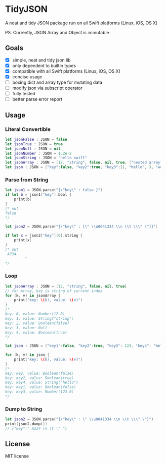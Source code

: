 # TidyJSON
A neat and tidy JSON package run on all Swift platforms (Linux, iOS, OS X)

PS. Currently, JSON Array and Object is immutable

## Goals 
- [x] simple, neat and tidy json lib
- [x] only dependent to builtin types
- [x] compatible with all Swift platforms (Linux, iOS, OS X)
- [x] concise usage
- [ ] boxing dict and array type for mutating data
- [ ] modify json via subscript operator
- [ ] fully tested
- [ ] better parse error report

## Usage 

### Literal Convertible
```swift
let jsonFalse : JSON = false
let jsonTrue : JSON = true
let jsonNull : JSON = nil
let jsonNumber : JSON = 1.2e-2
let jsonString : JSON = "hello swift"
let jsonArray : JSON = [12, "string", false, nil, true, ["nested array", 12, 1.2], ["nested dict": nil]]
let json : JSON = ["key":false, "key2":true, "key3":[1, "hello", 3, "world", ["key4":nil, "key5":12.03, "key6":12E-2, "key7": -12e-2]]]
```

### Parse from String
```swift
let json1 = JSON.parse("{\"key\" : false }")
if let b = json1["key"].bool {
    print(b)
}
/* out
false
*/

let json2 = JSON.parse("{\"key\" : [\" \\u0041334 \\n \\t \\\" \"]}")

if let x = json2["key"][0].string {
    print(x)
}
/* out
 A334 
         " 
*/

```

### Loop

```swift
let jsonArray : JSON = [12, "string", false, nil, true]
// for Array, key is string of current index
for (k, v) in jsonArray {
    print("key: \(k), value: \(v)")
}
/* 
key: 0, value: Number(12.0)
key: 1, value: String("string")
key: 2, value: Boolean(false)
key: 3, value: Null
key: 4, value: Boolean(true)
*/

let json : JSON = ["key1":false, "key2":true, "key3": 123, "key4": "hello"]

for (k, v) in json {
    print("key: \(k), value: \(v)")
}
/*
key: key, value: Boolean(false)
key: key2, value: Boolean(true)
key: key4, value: String("hello")
key: key1, value: Boolean(false)
key: key3, value: Number(123.0)
*/
```

### Dump to String 
```swift
let json2 = JSON.parse("{\"key\" : \" \\u0041334 \\n \\t \\\" \"}")
print(json2.dump())
// {"key":" A334 \n \t \" "}
```

## License
MIT license